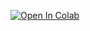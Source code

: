 [![Open In Colab](https://colab.research.google.com/assets/colab-badge.svg)](https://colab.research.google.com/github/tabaraei/Kernelized-Linear-Classification/blob/main/Kernelized_Linear_Classification.ipynb)
